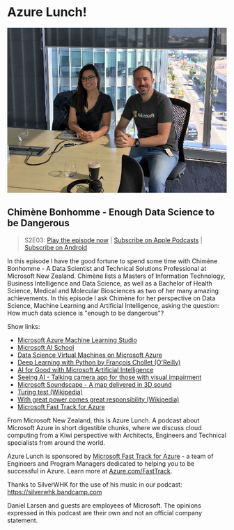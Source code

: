 # Azure Lunch!

![Chimène Bonhomme and Daniel Larsen recording a podcast](./s2e03_960.jpg)

## Chimène Bonhomme - Enough Data Science to be Dangerous

> S2E03: [Play the episode now](https://azurelunch.azurefd.net/episodes/azure-lunch-s2e03.mp3) |
> [Subscribe on Apple Podcasts](https://itunes.apple.com/nz/podcast/azure-lunch/id1436427476?mt=2)
| [Subscribe on Android](https://subscribeonandroid.com/azurelunchnz.azureedge.net/podcast/feed.rss)

<p>In this episode I have the good fortune to spend some time with Chimène Bonhomme - A Data Scientist 
and Technical Solutions Professional at Microsoft New Zealand. Chimène lists a Masters of Information 
Technology, Business Intelligence and Data Science, as well as a Bachelor of Health Science, Medical 
and Molecular Biosciences as two of her many amazing achievements. In this episode I ask Chimène for 
her perspective on Data Science, Machine Learning and Artificial Intelligence, asking the question: 
How much data science is "enough to be dangerous"?</p>

<p>Show links:</p>

<ul>
<li><a href="https://studio.azureml.net/">Microsoft Azure Machine Learning Studio</a></li>
<li><a href="https://aischool.microsoft.com/en-us/home">Microsoft AI School</a></li>
<li><a href="https://azure.microsoft.com/en-us/services/virtual-machines/data-science-virtual-machines/">Data Science Virtual Machines on Microsoft Azure</a></li>
<li><a href="https://www.oreilly.com/library/view/deep-learning-with/9781617294433/">Deep Learning with Python by François Chollet (O'Reilly)</a></li>
<li><a href="https://www.microsoft.com/en-us/ai/ai-for-good">AI for Good with Microsoft Artificial Intelligence</a></li>
<li><a href="https://www.microsoft.com/en-us/ai/seeing-ai">Seeing AI - Talking camera app for those with visual impairment</a></li>
<li><a href="https://www.microsoft.com/en-us/research/product/soundscape/">Microsoft Soundscape - A map delivered in 3D sound</a></li>
<li><a href="https://en.wikipedia.org/wiki/Turing_test">Turing test (Wikipedia)</a></li>
<li><a href="https://en.wikipedia.org/wiki/With_great_power_comes_great_responsibility">With great power comes great responsibility (Wikipedia)</a></li>
<li><a href="https://azure.com/FastTrack">Microsoft Fast Track for Azure</a></li>
</ul>

<p>From Microsoft New Zealand, this is Azure Lunch. A podcast about Microsoft
Azure in short digestible chunks, where we discuss cloud computing from a Kiwi perspective with Architects, 
Engineers and Technical specialists from around the world.</p>

<p>Azure Lunch is sponsored by <a href="https://azure.com/FastTrack">Microsoft Fast Track for Azure</a> - a 
team of Engineers and Program Managers dedicated to helping you to be successful in Azure. Learn more
at <a href="https://azure.com/FastTrack">Azure.com/FastTrack</a>.</p>

<p>Thanks to SilverWHK for the use of his music in our podcast: <a href="https://silverwhk.bandcamp.com/">https://silverwhk.bandcamp.com</a></p>

<p>Daniel Larsen and guests are employees of Microsoft. The opinions expressed in this podcast are
their own and not an official company statement.</p>
